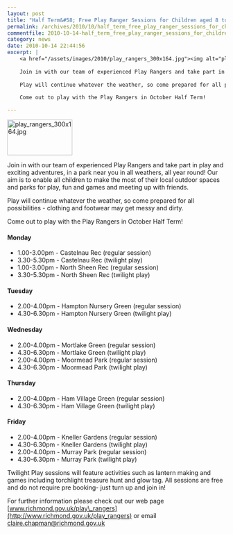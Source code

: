 ```yaml
---
layout: post
title: "Half Term&#58; Free Play Ranger Sessions for Children aged 8 to 14"
permalink: /archives/2010/10/half_term_free_play_ranger_sessions_for_children_a.html
commentfile: 2010-10-14-half_term_free_play_ranger_sessions_for_children_a
category: news
date: 2010-10-14 22:44:56
excerpt: |
    <a href="/assets/images/2010/play_rangers_300x164.jpg"><img alt="play_rangers_300x164.jpg" src="/assets/images/2010/play_rangers_300x164-thumb.jpg" width="150" height="82" class="right" /></a>
    
    Join in with our team of experienced Play Rangers and take part in play and exciting adventures, in a park near you in all weathers, all year round! Our aim is to enable all children to make the most of their local outdoor spaces and parks for play, fun and games and meeting up with friends.
    
    Play will continue whatever the weather, so come prepared for all possibilities - clothing and footwear may get messy and dirty.
    
    Come out to play with the Play Rangers in October Half Term!

---
```


<a href="/assets/images/2010/play_rangers_300x164.jpg"><img alt="play_rangers_300x164.jpg" src="/assets/images/2010/play_rangers_300x164-thumb.jpg" width="150" height="82" class="right" /></a>

Join in with our team of experienced Play Rangers and take part in play and exciting adventures, in a park near you in all weathers, all year round! Our aim is to enable all children to make the most of their local outdoor spaces and parks for play, fun and games and meeting up with friends.

Play will continue whatever the weather, so come prepared for all possibilities - clothing and footwear may get messy and dirty.

Come out to play with the Play Rangers in October Half Term!

#### Monday

-   1.00-3.00pm - Castelnau Rec (regular session)
-   3.30-5.30pm - Castelnau Rec (twilight play)
-   1.00-3.00pm - North Sheen Rec (regular session)
-   3.30-5.30pm - North Sheen Rec (twilight play)

#### Tuesday

-   2.00-4.00pm - Hampton Nursery Green (regular session)
-   4.30-6.30pm - Hampton Nursery Green (twilight play)

#### Wednesday

-   2.00-4.00pm - Mortlake Green (regular session)
-   4.30-6.30pm - Mortlake Green (twilight play)
-   2.00-4.00pm - Moormead Park (regular session)
-   4.30-6.30pm - Moormead Park (twilight play)

#### Thursday

-   2.00-4.00pm - Ham Village Green (regular session)
-   4.30-6.30pm - Ham Village Green (twilight play)

#### Friday

-   2.00-4.00pm - Kneller Gardens (regular session)
-   4.30-6.30pm - Kneller Gardens (twilight play)
-   2.00-4.00pm - Murray Park (regular session)
-   4.30-6.30pm - Murray Park (twilight play)

Twilight Play sessions will feature activities such as lantern making and games including torchlight treasure hunt and glow tag. All sessions are free and do not require pre booking- just turn up and join in!

For further information please check out our web page [www.richmond.gov.uk/play\_rangers](http://www.richmond.gov.uk/play_rangers) or email <claire.chapman@richmond.gov.uk>
